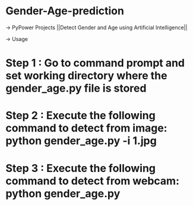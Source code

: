 # Gender-Age-prediction
-> PyPower Projects
||Detect Gender and Age using Artificial Intelligence||


-> Usage 
# Step 1 : Go to command prompt and set working directory where the gender_age.py file is stored
# Step 2 : Execute the following command to detect from image: python gender_age.py -i 1.jpg  
# Step 3 : Execute the following command to detect from webcam: python gender_age.py


